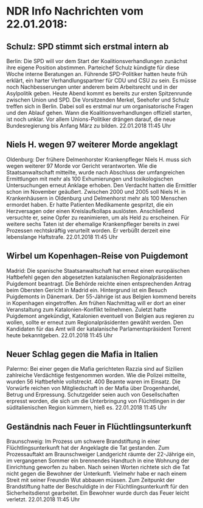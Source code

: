 # NDR Info Nachrichten vom 22.01.2018:


## Schulz: SPD stimmt sich erstmal intern ab
Berlin: Die SPD will vor dem Start der Koalitionsverhandlungen zunächst ihre eigene Position abstimmen. Parteichef Schulz kündigte für diese Woche interne Beratungen an. Führende SPD-Politiker hatten heute früh erklärt, ein harter Verhandlungspartner für CDU und CSU zu sein. Es müsse noch Nachbesserungen unter anderem beim Arbeitsrecht und in der Asylpolitik geben. Heute Abend kommt es bereits zur ersten Spitzenrunde zwischen Union und SPD. Die Vorsitzenden Merkel, Seehofer und Schulz treffen sich in Berlin. Dabei soll es erstmal nur um organisatorische Fragen und den Ablauf gehen. Wann die Koalitionsverhandlungen offiziell starten, ist noch unklar. Vor allem Unions-Politiker drängen darauf, die neue Bundesregierung bis Anfang März zu bilden. 22.01.2018 11:45 Uhr 

## Niels H. wegen 97 weiterer Morde angeklagt
Oldenburg: Der frühere Delmenhorster Krankenpfleger Niels H. muss sich wegen weiterer 97 Morde vor Gericht verantworten. Wie die Staatsanwaltschaft mitteilte, wurde nach Abschluss der umfangreichen Ermittlungen mit mehr als 100
Exhumierungen und toxikologischen Untersuchungen erneut Anklage erhoben. Den Verdacht hatten die Ermittler schon im November geäußert. Zwischen 2000 und 2005 soll Niels H. in Krankenhäusern in Oldenburg und Delmenhorst mehr als 100 Menschen ermordet haben. Er hatte Patienten Medikamente gespritzt, die ein Herzversagen oder einen Kreislaufkollaps auslösten. Anschließend versuchte er, seine Opfer zu reanimieren, um als Held zu erscheinen. Für weitere sechs Taten ist der ehemalige Krankenpfleger bereits in zwei Prozessen rechtskräftig verurteilt worden. Er verbüßt derzeit eine lebenslange Haftstrafe. 22.01.2018 11:45 Uhr 

## Wirbel um Kopenhagen-Reise von Puigdemont
Madrid: Die spanische Staatsanwaltschaft hat erneut einen europäischen Haftbefehl gegen den abgesetzten katalanischen Regionalpräsidenten Puigdemont beantragt. Die Behörde reichte einen entsprechenden Antrag beim Obersten Gericht in Madrid ein. Hintergrund ist ein Besuch Puigdemonts in Dänemark. Der 55-Jährige ist aus Belgien kommend bereits in Kopenhagen eingetroffen. Am frühen Nachmittag will er dort an einer Veranstaltung zum Katalonien-Konflikt teilnehmen. Zuletzt hatte Puigdemont angekündigt, Katalonien eventuell von Belgien aus regieren zu wollen, sollte er erneut zum Regionalpräsidenten gewählt werden. Den Kandidaten für das Amt will der katalanische Parlamentspräsident Torrent heute bekanntgeben. 22.01.2018 11:45 Uhr 

## Neuer Schlag gegen die Mafia in Italien
Palermo: Bei einer gegen die Mafia gerichteten Razzia sind auf Sizilien zahlreiche Verdächtige festgenommen worden. Wie die Polizei mitteilte, wurden 56 Haftbefehle vollstreckt. 400 Beamte waren im Einsatz. Die Vorwürfe reichen von Mitgliedschaft in der Mafia über Drogenhandel, Betrug und Erpressung. Schutzgelder seien auch von Gesellschaften erpresst worden, die sich um die Unterbringung von Flüchtlingen in der süditalienischen Region kümmern, hieß es. 22.01.2018 11:45 Uhr 

## Geständnis nach Feuer in Flüchtlingsunterkunft
Braunschweig: Im Prozess um schwere Brandstiftung in einer Flüchtlingsunterkunft hat der Angeklagte die Tat gestanden. Zum Prozessauftakt am Braunschweiger Landgericht räumte der 22-Jährige ein, im vergangenen Sommer ein brennendes Handtuch in eine Wohnung der Einrichtung geworfen zu haben. Nach seinen Worten richtete sich die Tat nicht gegen die Bewohner der Unterkunft. Vielmehr habe er nach einem Streit mit seiner Freundin Wut abbauen müssen. Zum Zeitpunkt der Brandstiftung hatte der Beschuldigte in der Flüchtlingsunterkunft für den Sicherheitsdienst gearbeitet. Ein Bewohner wurde durch das Feuer leicht verletzt. 22.01.2018 11:45 Uhr 
